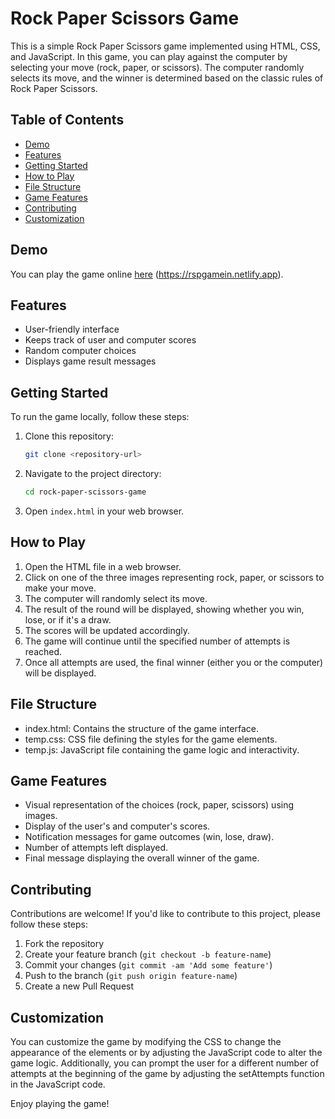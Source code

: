 # Rock Paper Scissors Game

This is a simple Rock Paper Scissors game implemented using HTML, CSS, and JavaScript. In this game, you can play against the computer by selecting your move (rock, paper, or scissors). The computer randomly selects its move, and the winner is determined based on the classic rules of Rock Paper Scissors.

## Table of Contents

- [Demo](#demo)
- [Features](#features)
- [Getting Started](#getting-started)
- [How to Play](#how-to-play)
- [File Structure](#file-Structure)
- [Game Features](#game-Features)
- [Contributing](#contributing)
- [Customization](#customization)

## Demo

You can play the game online [here](#) (https://rspgamein.netlify.app).

## Features

- User-friendly interface
- Keeps track of user and computer scores
- Random computer choices
- Displays game result messages

## Getting Started

To run the game locally, follow these steps:

1. Clone this repository:

    ```bash
    git clone <repository-url>
    ```

2. Navigate to the project directory:

    ```bash
    cd rock-paper-scissors-game
    ```

3. Open `index.html` in your web browser.

## How to Play

1. Open the HTML file in a web browser.
2. Click on one of the three images representing rock, paper, or scissors to make your move.
3. The computer will randomly select its move.
4. The result of the round will be displayed, showing whether you win, lose, or if it's a draw.
5. The scores will be updated accordingly.
6. The game will continue until the specified number of attempts is reached.
7. Once all attempts are used, the final winner (either you or the computer) will be displayed.

## File Structure

- index.html: Contains the structure of the game interface.
- temp.css: CSS file defining the styles for the game elements.
- temp.js: JavaScript file containing the game logic and interactivity.

## Game Features

- Visual representation of the choices (rock, paper, scissors) using images.
- Display of the user's and computer's scores.
- Notification messages for game outcomes (win, lose, draw).
- Number of attempts left displayed.
- Final message displaying the overall winner of the game.

## Contributing

Contributions are welcome! If you'd like to contribute to this project, please follow these steps:

1. Fork the repository
2. Create your feature branch (`git checkout -b feature-name`)
3. Commit your changes (`git commit -am 'Add some feature'`)
4. Push to the branch (`git push origin feature-name`)
5. Create a new Pull Request 

## Customization

You can customize the game by modifying the CSS to change the appearance of the elements or by adjusting the JavaScript code to alter the game logic. Additionally, you can prompt the user for a different number of attempts at the beginning of the game by adjusting the setAttempts function in the JavaScript code.

Enjoy playing the game!
